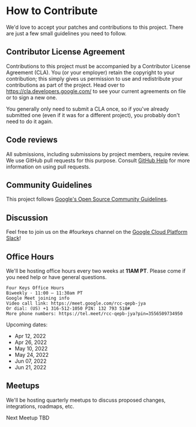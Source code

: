 # How to Contribute

We'd love to accept your patches and contributions to this project. There are
just a few small guidelines you need to follow.

## Contributor License Agreement

Contributions to this project must be accompanied by a Contributor License
Agreement (CLA). You (or your employer) retain the copyright to your
contribution; this simply gives us permission to use and redistribute your
contributions as part of the project. Head over to
<https://cla.developers.google.com/> to see your current agreements on file or
to sign a new one.

You generally only need to submit a CLA once, so if you've already submitted one
(even if it was for a different project), you probably don't need to do it
again.

## Code reviews

All submissions, including submissions by project members, require review. We
use GitHub pull requests for this purpose. Consult
[GitHub Help](https://help.github.com/articles/about-pull-requests/) for more
information on using pull requests.

## Community Guidelines

This project follows
[Google's Open Source Community Guidelines](https://opensource.google/conduct/).

## Discussion

Feel free to join us on the #fourkeys channel on the [Google Cloud Platform Slack](https://goo.gle/gcp-slack)! 

## Office Hours

We'll be hosting office hours every two weeks at **11AM PT**. Please come if you need help or have general questions. 

```
Four Keys Office Hours
Biweekly · 11:00 – 11:30am PT
Google Meet joining info
Video call link: https://meet.google.com/rcc-qepb-jya
Or dial: (US) +1 316-512-1050 PIN: 132 793 518#
More phone numbers: https://tel.meet/rcc-qepb-jya?pin=3556509734950
```

Upcoming dates:
- Apr 12, 2022
- Apr 26, 2022
- May 10, 2022
- May 24, 2022
- Jun 07, 2022
- Jun 21, 2022

## Meetups

We'll be hosting quarterly meetups to discuss proposed changes, integrations, roadmaps, etc.  

Next Meetup TBD

